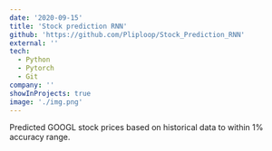 ```yaml
---
date: '2020-09-15'
title: 'Stock prediction RNN'
github: 'https://github.com/Pliploop/Stock_Prediction_RNN'
external: ''
tech:
  - Python
  - Pytorch
  - Git
company: ''
showInProjects: true
image: './img.png'
---
```


Predicted GOOGL stock prices based on historical data to within 1% accuracy range.